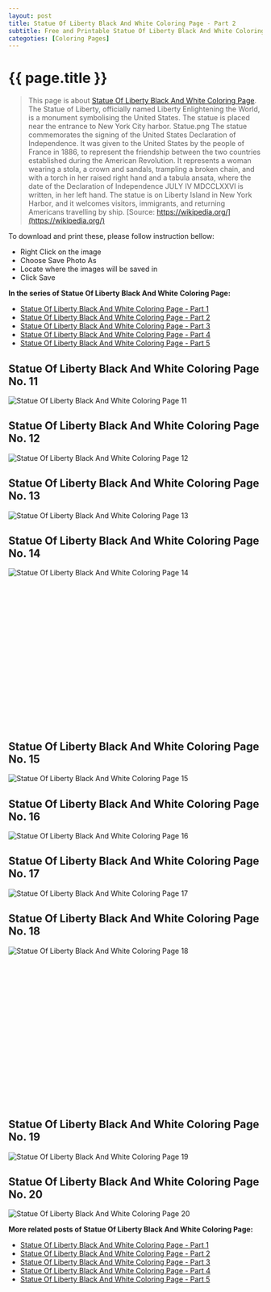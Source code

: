 ```yaml
---
layout: post
title: Statue Of Liberty Black And White Coloring Page - Part 2
subtitle: Free and Printable Statue Of Liberty Black And White Coloring Page - Part 2
categoties: [Coloring Pages]
---
```

{{ page.title }}
================
> This page is about [Statue Of Liberty Black And White Coloring Page](https://freecoloringpages.github.io/). The Statue of Liberty, officially named Liberty Enlightening the World, is a monument symbolising the United States. The statue is placed near the entrance to New York City harbor. Statue.png The statue commemorates the signing of the United States Declaration of Independence. It was given to the United States by the people of France in 1886, to represent the friendship between the two countries established during the American Revolution. It represents a woman wearing a stola, a crown and sandals, trampling a broken chain, and with a torch in her raised right hand and a tabula ansata, where the date of the Declaration of Independence JULY IV MDCCLXXVI is written, in her left hand. The statue is on Liberty Island in New York Harbor, and it welcomes visitors, immigrants, and returning Americans travelling by ship. [Source: https://wikipedia.org/](https://wikipedia.org/)

To download and print these, please follow instruction bellow:
* Right Click on the image 
* Choose Save Photo As 
* Locate where the images will be saved in 
* Click Save

**In the series of Statue Of Liberty Black And White Coloring Page:**

* [Statue Of Liberty Black And White Coloring Page - Part 1](https://freecoloringpages.github.io/2017/12/04/Statue-Of-Liberty-Black-And-White-Coloring-Page-part-1.html)
* [Statue Of Liberty Black And White Coloring Page - Part 2](https://freecoloringpages.github.io/2017/12/04/Statue-Of-Liberty-Black-And-White-Coloring-Page-part-2.html)
* [Statue Of Liberty Black And White Coloring Page - Part 3](https://freecoloringpages.github.io/2017/12/04/Statue-Of-Liberty-Black-And-White-Coloring-Page-part-3.html)
* [Statue Of Liberty Black And White Coloring Page - Part 4](https://freecoloringpages.github.io/2017/12/04/Statue-Of-Liberty-Black-And-White-Coloring-Page-part-4.html)
* [Statue Of Liberty Black And White Coloring Page - Part 5](https://freecoloringpages.github.io/2017/12/04/Statue-Of-Liberty-Black-And-White-Coloring-Page-part-5.html)

## Statue Of Liberty Black And White Coloring Page No. 11
![Statue Of Liberty Black And White Coloring Page 11](https://freecoloringpages.github.io/img2/Statue-Of-Liberty-Black-And-White-Coloring-Page%20(11).jpg "Statue Of Liberty Black And White Coloring Page 11")

## Statue Of Liberty Black And White Coloring Page No. 12
![Statue Of Liberty Black And White Coloring Page 12](https://freecoloringpages.github.io/img2/Statue-Of-Liberty-Black-And-White-Coloring-Page%20(12).jpg "Statue Of Liberty Black And White Coloring Page 12")

## Statue Of Liberty Black And White Coloring Page No. 13
![Statue Of Liberty Black And White Coloring Page 13](https://freecoloringpages.github.io/img2/Statue-Of-Liberty-Black-And-White-Coloring-Page%20(13).jpg "Statue Of Liberty Black And White Coloring Page 13")

## Statue Of Liberty Black And White Coloring Page No. 14
![Statue Of Liberty Black And White Coloring Page 14](https://freecoloringpages.github.io/img2/Statue-Of-Liberty-Black-And-White-Coloring-Page%20(14).jpg "Statue Of Liberty Black And White Coloring Page 14")

<script async src="//pagead2.googlesyndication.com/pagead/js/adsbygoogle.js"></script><!-- Texxtonly --><ins class="adsbygoogle" style="display:inline-block;width:336px;height:280px" data-ad-client="ca-pub-6753140515841889" data-ad-slot="3207852233"></ins><script>(adsbygoogle = window.adsbygoogle || []).push({}); </script>

## Statue Of Liberty Black And White Coloring Page No. 15
![Statue Of Liberty Black And White Coloring Page 15](https://freecoloringpages.github.io/img2/Statue-Of-Liberty-Black-And-White-Coloring-Page%20(15).jpg "Statue Of Liberty Black And White Coloring Page 15")

## Statue Of Liberty Black And White Coloring Page No. 16
![Statue Of Liberty Black And White Coloring Page 16](https://freecoloringpages.github.io/img2/Statue-Of-Liberty-Black-And-White-Coloring-Page%20(16).jpg "Statue Of Liberty Black And White Coloring Page 16")

## Statue Of Liberty Black And White Coloring Page No. 17
![Statue Of Liberty Black And White Coloring Page 17](https://freecoloringpages.github.io/img2/Statue-Of-Liberty-Black-And-White-Coloring-Page%20(17).jpg "Statue Of Liberty Black And White Coloring Page 17")

## Statue Of Liberty Black And White Coloring Page No. 18
![Statue Of Liberty Black And White Coloring Page 18](https://freecoloringpages.github.io/img2/Statue-Of-Liberty-Black-And-White-Coloring-Page%20(18).jpg "Statue Of Liberty Black And White Coloring Page 18")

<script async src="//pagead2.googlesyndication.com/pagead/js/adsbygoogle.js"></script><!-- Texxtonly --><ins class="adsbygoogle" style="display:inline-block;width:336px;height:280px" data-ad-client="ca-pub-6753140515841889" data-ad-slot="3207852233"></ins><script>(adsbygoogle = window.adsbygoogle || []).push({}); </script>

## Statue Of Liberty Black And White Coloring Page No. 19
![Statue Of Liberty Black And White Coloring Page 19](https://freecoloringpages.github.io/img2/Statue-Of-Liberty-Black-And-White-Coloring-Page%20(19).jpg "Statue Of Liberty Black And White Coloring Page 19")

## Statue Of Liberty Black And White Coloring Page No. 20
![Statue Of Liberty Black And White Coloring Page 20](https://freecoloringpages.github.io/img2/Statue-Of-Liberty-Black-And-White-Coloring-Page%20(20).jpg "Statue Of Liberty Black And White Coloring Page 20")

**More related posts of Statue Of Liberty Black And White Coloring Page:**

* [Statue Of Liberty Black And White Coloring Page - Part 1](https://freecoloringpages.github.io/2017/12/04/Statue-Of-Liberty-Black-And-White-Coloring-Page-part-1.html)
* [Statue Of Liberty Black And White Coloring Page - Part 2](https://freecoloringpages.github.io/2017/12/04/Statue-Of-Liberty-Black-And-White-Coloring-Page-part-2.html)
* [Statue Of Liberty Black And White Coloring Page - Part 3](https://freecoloringpages.github.io/2017/12/04/Statue-Of-Liberty-Black-And-White-Coloring-Page-part-3.html)
* [Statue Of Liberty Black And White Coloring Page - Part 4](https://freecoloringpages.github.io/2017/12/04/Statue-Of-Liberty-Black-And-White-Coloring-Page-part-4.html)
* [Statue Of Liberty Black And White Coloring Page - Part 5](https://freecoloringpages.github.io/2017/12/04/Statue-Of-Liberty-Black-And-White-Coloring-Page-part-5.html)


